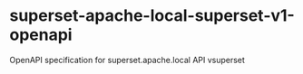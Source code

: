# superset-apache-local-superset-v1-openapi
OpenAPI specification for superset.apache.local API vsuperset

